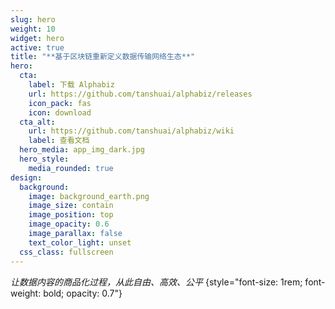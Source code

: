 ```yaml
---
slug: hero
weight: 10
widget: hero
active: true
title: "**基于区块链重新定义数据传输网络生态**"
hero:
  cta:
    label: 下载 Alphabiz
    url: https://github.com/tanshuai/alphabiz/releases
    icon_pack: fas
    icon: download
  cta_alt:
    url: https://github.com/tanshuai/alphabiz/wiki
    label: 查看文档
  hero_media: app_img_dark.jpg
  hero_style:
    media_rounded: true
design:
  background:
    image: background_earth.png
    image_size: contain
    image_position: top
    image_opacity: 0.6
    image_parallax: false
    text_color_light: unset
  css_class: fullscreen
---
```

_让数据内容的商品化过程，从此自由、高效、公平_
{style="font-size: 1rem; font-weight: bold; opacity: 0.7"}
